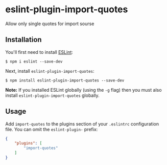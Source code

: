 # eslint-plugin-import-quotes

Allow only single quotes for import sourse

## Installation

You'll first need to install [ESLint](http://eslint.org):

```
$ npm i eslint --save-dev
```

Next, install `eslint-plugin-import-quotes`:

```
$ npm install eslint-plugin-import-quotes --save-dev
```

**Note:** If you installed ESLint globally (using the `-g` flag) then you must also install `eslint-plugin-import-quotes` globally.

## Usage

Add `import-quotes` to the plugins section of your `.eslintrc` configuration file. You can omit the `eslint-plugin-` prefix:

```json
{
    "plugins": [
        "import-quotes"
    ]
}
```